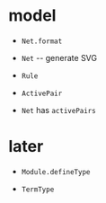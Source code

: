 # model

- `Net.format`
- `Net` -- generate SVG

- `Rule`
- `ActivePair`
- `Net` has `activePairs`

# later

- `Module.defineType`

- `TermType`
